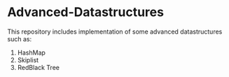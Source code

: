 # Advanced-Datastructures
This repository includes implementation of some advanced datastructures such as:
1. HashMap
2. Skiplist
3. RedBlack Tree
